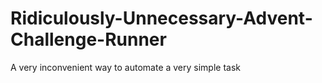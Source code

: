 # Ridiculously-Unnecessary-Advent-Challenge-Runner

A very inconvenient way to automate a very simple task

